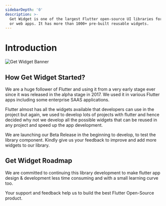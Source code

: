 ```yaml
---
sidebarDepth: '0'
description: >-
  Get Widget is one of the largest Flutter open-source UI libraries for mobile
  or web apps. It has more than 1000+ pre-built reusable widgets.
---
```


# Introduction

![Get Widget Banner](https://ik.imagekit.io/ionicfirebaseapp/getwidget/docs/tr:w-800,f-auto/link-share_aT-cHzGY9.png)

## How Get Widget Started?

We are a huge follower of Flutter and using it from a very early stage ever since it was released in the alpha stage in 2017. We used it in various Flutter apps including some enterprise SAAS applications.

Flutter almost has all the widgets available that developers can use in the project but again, we used to develop lots of projects with flutter and hence decided why not we develop all the possible widgets that can be reused in any project and speed up the app development.

We are launching our Beta Release in the beginning to develop, to test the library component. Kindly give us your feedback to improve and add more widgets to our library.

## Get Widget Roadmap

We are committed to continuing this library development to make flutter app design & development less time consuming and with a small learning curve too.

Your support and feedback help us to build the best Flutter Open-Source product.

